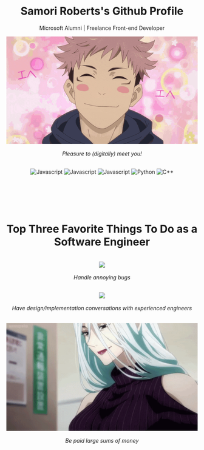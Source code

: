 <div align='center'>
  <h1>Samori Roberts's Github Profile</h1>
  <p>Microsoft Alumni | Freelance Front-end Developer</p>
</div> 
<div align='center'>
  <img style='width: 600px; height: auto;' src="res/welcome.gif" />
  <p><em>Pleasure to (digitally) meet you!</em></p>
</div>

<br/>

<div align='center'>
  <img alt="Javascript" src="https://img.shields.io/badge/-Javascript-F7DF1E?style=for-the-badge&logo=JavaScript&logoColor=black" />
  <img alt="Javascript" src="https://img.shields.io/badge/-Typescript-007acc?style=for-the-badge&logo=TypeScript&logoColor=white" />
  <img alt="Javascript" src="https://img.shields.io/badge/-React-61DBFB?style=for-the-badge&logo=React&logoColor=black" />
  <img alt="Python" src="https://img.shields.io/badge/-Python-45b8d8?style=for-the-badge&logo=python&logoColor=white" />
  <img alt="C++" src="https://img.shields.io/badge/-C++-DD0031?style=for-the-badge&logo=c%2B%2B&logoColor=white" />
</div>

<br/>

<br/>

<br/>

<br/>

<br/>

<div align='center'>
  <h1>Top Three Favorite Things To Do as a Software Engineer</h1>
</div> 

<br/>

<div align='center'>
  <img style='width: 600px; height: auto;' src="res/mahito_beatdown.gif" />
  <p><em>Handle annoying bugs</em></p>
</div>




<br/>

<div align='center'>
  <img style='width: 600px; height: auto;' src="res/gojo_juke.gif" />
  <p><em>Have design/implementation conversations with experienced engineers</em></p>
</div>

<br/>

<div align='center'>
  <img style='width: 600px; height: auto;' src="res/jjk_money.webp" />
  <p><em>Be paid large sums of money</em></p>
</div>

